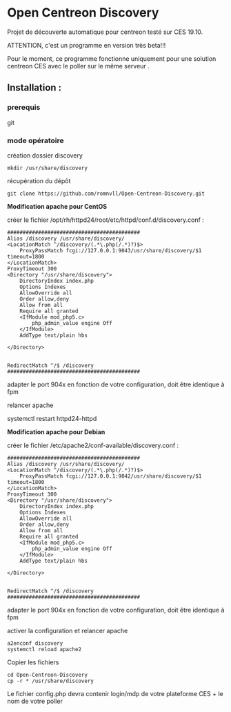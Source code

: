 # Open Centreon Discovery
Projet de découverte automatique pour centreon testé sur CES 19.10.

ATTENTION, c'est un programme en version très beta!!!

Pour le moment, ce programme fonctionne uniquement pour une solution centreon CES avec le poller sur le même serveur .

## Installation :

### prerequis

git

### mode opératoire

création dossier discovery

	mkdir /usr/share/discovery

récupération du dépôt

	git clone https://github.com/romnvll/Open-Centreon-Discovery.git

**Modification apache pour CentOS**

créer le fichier /opt/rh/httpd24/root/etc/httpd/conf.d/discovery.conf :

	###########################################
	Alias /discovery /usr/share/discovery/
	<LocationMatch ^/discovery/(.*\.php(/.*)?)$>
   		ProxyPassMatch fcgi://127.0.0.1:9043/usr/share/discovery/$1 timeout=1800
	</LocationMatch>
	ProxyTimeout 300
	<Directory "/usr/share/discovery">
    	DirectoryIndex index.php
    	Options Indexes
    	AllowOverride all
    	Order allow,deny
    	Allow from all
    	Require all granted
    	<IfModule mod_php5.c>
        	php_admin_value engine Off
    	</IfModule>
    	AddType text/plain hbs

	</Directory>


	RedirectMatch ^/$ /discovery
	###########################################

adapter le port 904x en fonction de votre configuration, doit être identique à fpm

relancer apache

systemctl restart httpd24-httpd

**Modification apache pour Debian**

créer le fichier /etc/apache2/conf-available/discovery.conf :

	###########################################
	Alias /discovery /usr/share/discovery/
	<LocationMatch ^/discovery/(.*\.php(/.*)?)$>
   		ProxyPassMatch fcgi://127.0.0.1:9042/usr/share/discovery/$1 timeout=1800
	</LocationMatch>
	ProxyTimeout 300
	<Directory "/usr/share/discovery">
    	DirectoryIndex index.php
    	Options Indexes
    	AllowOverride all
    	Order allow,deny
    	Allow from all
    	Require all granted
    	<IfModule mod_php5.c>
        	php_admin_value engine Off
    	</IfModule>
    	AddType text/plain hbs

	</Directory>


	RedirectMatch ^/$ /discovery
	###########################################

adapter le port 904x en fonction de votre configuration, doit être identique à fpm

activer la configuration et relancer apache

	a2enconf discovery
	systemctl reload apache2

Copier les fichiers 

	cd Open-Centreon-Discovery
	cp -r * /usr/share/discovery

Le fichier config.php devra contenir login/mdp de votre plateforme CES + le nom de votre poller 


